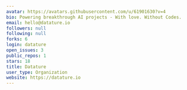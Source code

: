 ```yaml
---
avatar: https://avatars.githubusercontent.com/u/61901630?v=4
bio: Powering breakthrough AI projects - With love. Without Codes.
email: hello@datature.io
followers: null
following: null
forks: 6
login: datature
open_issues: 3
public_repos: 1
stars: 18
title: Datature
user_type: Organization
website: https://datature.io
---
```

